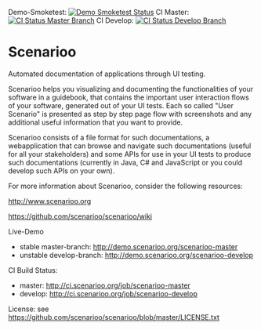 Demo-Smoketest: [![Demo Smoketest Status](http://ci.scenarioo.org/job/smoketest/badge/icon)](http://ci.scenarioo.org/job/smoketest) CI Master: [![CI Status Master Branch](http://54.88.202.24:8081/job/scenarioo-master/badge/icon)](http://ci.scenarioo.org/job/scenarioo-master) CI Develop: [![CI Status Develop Branch](http://ci.scenarioo.org/job/scenarioo-develop/badge/icon)](http://ci.scenarioo.org/job/scenarioo-develop)

Scenarioo
==========

Automated documentation of applications through UI testing.

Scenarioo helps you visualizing and documenting the functionalities of your software in a guidebook, that contains the important user interaction flows of your software, generated out of your UI tests. Each so called "User Scenario" is presented as step by step page flow with screenshots and any additional useful information that you want to provide.

Scenarioo consists of a file format for such documentations, a webapplication that can browse and navigate such documentations (useful for all your stakeholders) and some APIs for use in your UI tests to produce such documentations (currently in Java, C# and JavaScript or you could develop such APIs on your own).

For more information about Scenarioo, consider the following resources:

http://www.scenarioo.org

https://github.com/scenarioo/scenarioo/wiki

Live-Demo 

* stable master-branch: http://demo.scenarioo.org/scenarioo-master
* unstable develop-branch: http://demo.scenarioo.org/scenarioo-develop

CI Build Status: 

* master: http://ci.scenarioo.org/job/scenarioo-master
* develop: http://ci.scenarioo.org/job/scenarioo-develop

License: see https://github.com/scenarioo/scenarioo/blob/master/LICENSE.txt

